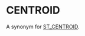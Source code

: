 # CENTROID

A synonym for [ST_CENTROID](/sql-statements-structure/geographic-geometric-features/polygon-properties/st_centroid).